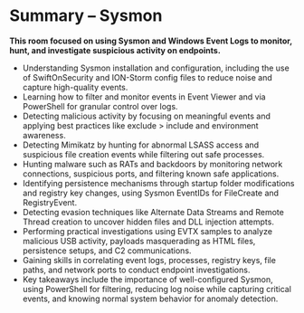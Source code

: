 # Summary – Sysmon

**This room focused on using Sysmon and Windows Event Logs to monitor, hunt, and investigate suspicious activity on endpoints.**

- Understanding Sysmon installation and configuration, including the use of SwiftOnSecurity and ION-Storm config files to reduce noise and capture high-quality events.  
- Learning how to filter and monitor events in Event Viewer and via PowerShell for granular control over logs.  
- Detecting malicious activity by focusing on meaningful events and applying best practices like exclude > include and environment awareness.  
- Detecting Mimikatz by hunting for abnormal LSASS access and suspicious file creation events while filtering out safe processes.  
- Hunting malware such as RATs and backdoors by monitoring network connections, suspicious ports, and filtering known safe applications.  
- Identifying persistence mechanisms through startup folder modifications and registry key changes, using Sysmon EventIDs for FileCreate and RegistryEvent.  
- Detecting evasion techniques like Alternate Data Streams and Remote Thread creation to uncover hidden files and DLL injection attempts.  
- Performing practical investigations using EVTX samples to analyze malicious USB activity, payloads masquerading as HTML files, persistence setups, and C2 communications.  
- Gaining skills in correlating event logs, processes, registry keys, file paths, and network ports to conduct endpoint investigations.  
- Key takeaways include the importance of well-configured Sysmon, using PowerShell for filtering, reducing log noise while capturing critical events, and knowing normal system behavior for anomaly detection.

